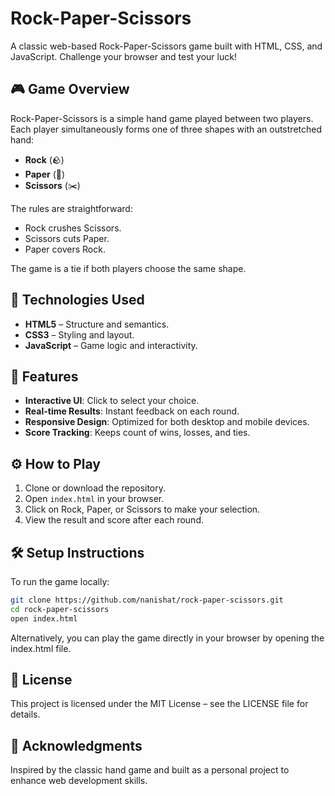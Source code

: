 # Rock-Paper-Scissors

A classic web-based Rock-Paper-Scissors game built with HTML, CSS, and JavaScript. Challenge your browser and test your luck!

## 🎮 Game Overview

Rock-Paper-Scissors is a simple hand game played between two players. Each player simultaneously forms one of three shapes with an outstretched hand:

- **Rock** (🪨)
- **Paper** (📄)
- **Scissors** (✂️)

The rules are straightforward:

- Rock crushes Scissors.
- Scissors cuts Paper.
- Paper covers Rock.

The game is a tie if both players choose the same shape.

## 🔧 Technologies Used

- **HTML5** – Structure and semantics.
- **CSS3** – Styling and layout.
- **JavaScript** – Game logic and interactivity.

## 🚀 Features

- **Interactive UI**: Click to select your choice.
- **Real-time Results**: Instant feedback on each round.
- **Responsive Design**: Optimized for both desktop and mobile devices.
- **Score Tracking**: Keeps count of wins, losses, and ties.

## ⚙️ How to Play

1. Clone or download the repository.
2. Open `index.html` in your browser.
3. Click on Rock, Paper, or Scissors to make your selection.
4. View the result and score after each round.

## 🛠️ Setup Instructions

To run the game locally:

```bash
git clone https://github.com/nanishat/rock-paper-scissors.git
cd rock-paper-scissors
open index.html
```

Alternatively, you can play the game directly in your browser by opening the index.html file.

## 📄 License

This project is licensed under the MIT License – see the LICENSE
 file for details.

## 📢 Acknowledgments

Inspired by the classic hand game and built as a personal project to enhance web development skills.
